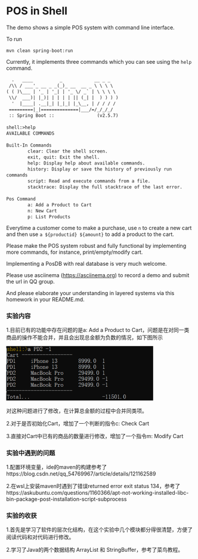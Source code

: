 # POS in Shell

The demo shows a simple POS system with command line interface. 

To run

```shell
mvn clean spring-boot:run
```

Currently, it implements three commands which you can see using the `help` command.

```shell
  .   ____          _            __ _ _
 /\\ / ___'_ __ _ _(_)_ __  __ _ \ \ \ \
( ( )\___ | '_ | '_| | '_ \/ _` | \ \ \ \
 \\/  ___)| |_)| | | | | || (_| |  ) ) ) )
  '  |____| .__|_| |_|_| |_\__, | / / / /
 =========|_|==============|___/=/_/_/_/
 :: Spring Boot ::                (v2.5.7)
 
shell:>help
AVAILABLE COMMANDS

Built-In Commands
        clear: Clear the shell screen.
        exit, quit: Exit the shell.
        help: Display help about available commands.
        history: Display or save the history of previously run commands
        script: Read and execute commands from a file.
        stacktrace: Display the full stacktrace of the last error.

Pos Command
        a: Add a Product to Cart
        n: New Cart
        p: List Products
```

Everytime a customer come to make a purchase, use `n` to create a new cart and then use `a ${productid} ${amount}` to add a product to the cart.

Please make the POS system robust and fully functional by implementing more commands, for instance, print/empty/modify cart.

Implementing a PosDB with real database is very much welcome. 

Please use asciinema (https://asciinema.org) to record a demo and submit the url in QQ group. 

And please elaborate your understanding in layered systems via this homework in your README.md.



### 实验内容

1.目前已有的功能中存在问题的是a: Add a Product to Cart，问题是在对同一类商品的操作不能合并，并且会出现总金额为负数的情况，如下图所示

<img src="picture/1.png" style="zoom: 80%;" />

 对这种问题进行了修改，在计算总金额的过程中合并同类项。

2.对于是否初始化Cart，增加了一个判断的指令c: Check Cart

3.直接对Cart中已有的商品的数量进行修改，增加了一个指令m: Modify Cart



### 实验中遇到的问题

1.配置环境变量，ide的maven的构建参考了https://blog.csdn.net/qq_54769967/article/details/121162589

2.在wsl上安装maven时遇到了错误returned error exit status 134，参考了https://askubuntu.com/questions/1160366/apt-not-working-installed-libc-bin-package-post-installation-script-subprocess



### 实验的收获

1.首先是学习了软件的层次化结构，在这个实验中几个模块都分得很清楚，方便了阅读代码和对代码进行修改。

2.学习了Java的两个数据结构 ArrayList 和 StringBuffer，参考了菜鸟教程。
